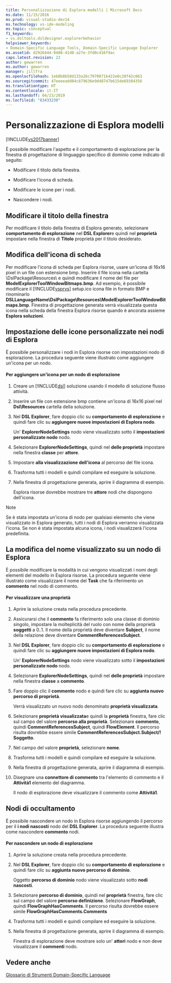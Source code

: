 ```yaml
---
title: Personalizzazione di Esplora modelli | Microsoft Docs
ms.date: 11/15/2016
ms.prod: visual-studio-dev14
ms.technology: vs-ide-modeling
ms.topic: conceptual
f1_keywords:
- vs.dsltools.dsldesigner.explorerbehavior
helpviewer_keywords:
- Domain-Specific Language Tools, Domain-Specific Language Explorer
ms.assetid: d2926444-9408-41d8-a27e-3fd0c416f9ac
caps.latest.revision: 22
author: gewarren
ms.author: gewarren
manager: jillfra
ms.openlocfilehash: 1eb0b8b58d133a26c7970071b422e0c20f42c063
ms.sourcegitcommit: 47eeeeadd84c879636e9d48747b615de69384356
ms.translationtype: HT
ms.contentlocale: it-IT
ms.lasthandoff: 04/23/2019
ms.locfileid: "63433230"
---
```

# <a name="customizing-the-model-explorer"></a>Personalizzazione di Esplora modelli
[!INCLUDE[vs2017banner](../includes/vs2017banner.md)]

È possibile modificare l'aspetto e il comportamento di esplorazione per la finestra di progettazione di linguaggio specifico di dominio come indicato di seguito:  
  
- Modificare il titolo della finestra.  
  
- Modificare l'icona di scheda.  
  
- Modificare le icone per i nodi.  
  
- Nascondere i nodi.  
  
## <a name="changing-the-window-title"></a>Modificare il titolo della finestra  
 Per modificare il titolo della finestra di Esplora generato, selezionare **comportamento di esplorazione** nel **DSL Explorer**e quindi nel **proprietà** impostare nella finestra di  **Titolo** proprietà per il titolo desiderato.  
  
## <a name="changing-the-tab-icon"></a>Modifica dell'icona di scheda  
 Per modificare l'icona di scheda per Esplora risorse, usare un'icona di 16x16 pixel in un file con estensione bmp. Inserire il file icona nella cartella \DslPackage\Resources\ e quindi modificare il nome del file per **ModelExplorerToolWindowBitmaps.bmp**. Ad esempio, è possibile modificare il [!INCLUDE[vsprvs](../includes/vsprvs-md.md)] setup.ico icona file in formato BMP e rinominarlo **DSLLanguageName\DslPackage\Resources\ModelExplorerToolWindowBitmaps.bmp**. Finestra di progettazione generata verrà visualizzata questa icona nella scheda della finestra Esplora risorse quando è ancorata assieme **Esplora soluzioni**.  
  
## <a name="setting-custom-icons-on-explorer-nodes"></a>Impostazione delle icone personalizzate nei nodi di Esplora  
 È possibile personalizzare i nodi in Esplora risorse con impostazioni nodo di esplorazione. La procedura seguente viene illustrato come aggiungere un'icona per un nodo.  
  
#### <a name="to-add-an-icon-to-an-explorer-node"></a>Per aggiungere un'icona per un nodo di esplorazione  
  
1. Creare un [!INCLUDE[dsl](../includes/dsl-md.md)] soluzione usando il modello di soluzione flusso attività.  
  
2. Inserire un file con estensione bmp contiene un'icona di 16x16 pixel nel **Dsl\Resources** cartella della soluzione.  
  
3. Nel **DSL Explorer**, fare doppio clic su **comportamento di esplorazione** e quindi fare clic su **aggiungere nuove impostazioni di Esplora nodo**.  
  
     Un' **ExplorerNodeSettings** nodo viene visualizzato sotto il **impostazioni personalizzate nodo** nodo.  
  
4. Selezionare **ExplorerNodeSettings**, quindi nel **delle proprietà** impostare nella finestra **classe** per **attore**.  
  
5. Impostare **alla visualizzazione dell'icona** al percorso del file icona.  
  
6. Trasforma tutti i modelli e quindi compilare ed eseguire la soluzione.  
  
7. Nella finestra di progettazione generata, aprire il diagramma di esempio.  
  
     Esplora risorse dovrebbe mostrare tre **attore** nodi che dispongono dell'icona.  
  
> [!NOTE]
> Se è stata impostata un'icona di nodo per qualsiasi elemento che viene visualizzato in Esplora generato, tutti i nodi di Esplora verranno visualizzata l'icona. Se non è stata impostata alcuna icona, i nodi visualizzerà l'icona predefinita.  
  
## <a name="changing-the-name-displayed-on-an-explorer-node"></a>La modifica del nome visualizzato su un nodo di Esplora  
 È possibile modificare la modalità in cui vengono visualizzati i nomi degli elementi del modello in Esplora risorse. La procedura seguente viene illustrato come visualizzare il nome del **Task** che fa riferimento un **commento** nel nodo di commento.  
  
#### <a name="to-display-a-property"></a>Per visualizzare una proprietà  
  
1. Aprire la soluzione creata nella procedura precedente.  
  
2. Assicurarsi che il **commento** fa riferimento solo una classe di dominio singolo, impostare la molteplicità del ruolo con nome della proprietà **soggetti** a 0..1. Il nome della proprietà deve diventare **Subject**, il nome della relazione deve diventare **CommentReferencesSubject**.  
  
3. Nel **DSL Explorer**, fare doppio clic su **comportamento di esplorazione** e quindi fare clic su **aggiungere nuove impostazioni di Esplora nodo**.  
  
     Un' **ExplorerNodeSettings** nodo viene visualizzato sotto il **impostazioni personalizzate nodo** nodo.  
  
4. Selezionare **ExplorerNodeSettings**, quindi nel **delle proprietà** impostare nella finestra **classe** a **commento**.  
  
5. Fare doppio clic il **commento** nodo e quindi fare clic su **aggiunta nuovo percorso di proprietà**.  
  
     Verrà visualizzato un nuovo nodo denominato **proprietà visualizzata**.  
  
6. Selezionare **proprietà visualizzata**e quindi la **proprietà** finestra, fare clic sul campo del valore **percorso alla proprietà**. Selezionare **commento**, quindi **CommentReferencesSubject**, quindi **FlowElement**. Il percorso risulta dovrebbe essere simile **CommentReferencesSubject.Subject/! Soggetto**.  
  
7. Nel campo del valore **proprietà**, selezionare **nome**.  
  
8. Trasforma tutti i modelli e quindi compilare ed eseguire la soluzione.  
  
9. Nella finestra di progettazione generata, aprire il diagramma di esempio.  
  
10. Disegnare una **connettore di commento** tra l'elemento di commento e il **Attività1** elemento del diagramma.  
  
     Il nodo di esplorazione deve visualizzare il commento come **Attività1**.  
  
## <a name="hiding-nodes"></a>Nodi di occultamento  
 È possibile nascondere un nodo in Esplora risorse aggiungendo il percorso per il **i nodi nascosti** nodo del **DSL Explorer**. La procedura seguente illustra come nascondere **commento** nodi.  
  
#### <a name="to-hide-an-explorer-node"></a>Per nascondere un nodo di esplorazione  
  
1. Aprire la soluzione creata nella procedura precedente.  
  
2. Nel **DSL Explorer**, fare doppio clic su **comportamento di esplorazione** e quindi fare clic su **aggiunta nuovo percorso di dominio**.  
  
     Oggetto **percorso di dominio** nodo viene visualizzato sotto **nodi nascosti**.  
  
3. Selezionare **percorso di dominio**, quindi nel **proprietà** finestra, fare clic sul campo del valore **percorso definizione**. Selezionare **FlowGraph**, quindi **FlowGraphHasComments**. Il percorso risulta dovrebbe essere simile **FlowGraphHasComments.Comments**  
  
4. Trasforma tutti i modelli e quindi compilare ed eseguire la soluzione.  
  
5. Nella finestra di progettazione generata, aprire il diagramma di esempio.  
  
     Finestra di esplorazione deve mostrare solo un' **attori** nodo e non deve visualizzare il **commenti** nodo.  
  
## <a name="see-also"></a>Vedere anche  
 [Glossario di Strumenti Domain-Specific Language](http://msdn.microsoft.com/ca5e84cb-a315-465c-be24-76aa3df276aa)
